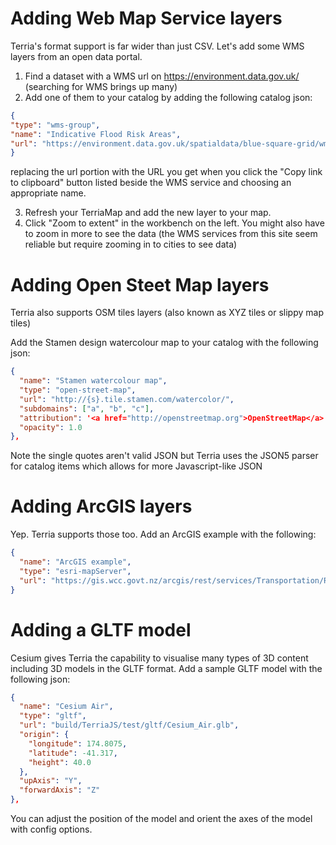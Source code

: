 # Adding Web Map Service layers
Terria's format support is far wider than just CSV. Let's add some WMS layers from an open data portal.

1. Find a dataset with a WMS url on https://environment.data.gov.uk/ (searching for WMS brings up many)
2. Add one of them to your catalog by adding the following catalog json:
```json
{
"type": "wms-group",
"name": "Indicative Flood Risk Areas",
"url": "https://environment.data.gov.uk/spatialdata/blue-square-grid/wms"
}
```
replacing the url portion with the URL you get when you click the "Copy link to clipboard" button listed beside the WMS service and choosing an appropriate name.

3. Refresh your TerriaMap and add the new layer to your map.
4. Click "Zoom to extent" in the workbench on the left. You might also have to zoom in more to see the data (the WMS services from this site seem reliable but require zooming in to cities to see data)

# Adding Open Steet Map layers

Terria also supports OSM tiles layers (also known as XYZ tiles or slippy map tiles)

Add the Stamen design watercolour map to your catalog with the following json:
```json
{
  "name": "Stamen watercolour map",
  "type": "open-street-map",
  "url": "http://{s}.tile.stamen.com/watercolor/",
  "subdomains": ["a", "b", "c"],
  "attribution": '<a href="http://openstreetmap.org">OpenStreetMap</a> Contributors and <a href="http://stamen.com">Stamen Design</a>',
  "opacity": 1.0
},
```

Note the single quotes aren't valid JSON but Terria uses the JSON5 parser for catalog items which allows for more Javascript-like JSON

# Adding ArcGIS layers

Yep. Terria supports those too. Add an ArcGIS example with the following:
```json
{
  "name": "ArcGIS example",
  "type": "esri-mapServer",
  "url": "https://gis.wcc.govt.nz/arcgis/rest/services/Transportation/RailwayStations/MapServer/0"
}
```

# Adding a GLTF model

Cesium gives Terria the capability to visualise many types of 3D content including 3D models in the GLTF format. Add a sample GLTF model with the following json:

```json
{
  "name": "Cesium Air",
  "type": "gltf",
  "url": "build/TerriaJS/test/gltf/Cesium_Air.glb",
  "origin": {
    "longitude": 174.8075,
    "latitude": -41.317,
    "height": 40.0
  },
  "upAxis": "Y",
  "forwardAxis": "Z"
},
```

You can adjust the position of the model and orient the axes of the model with config options.


